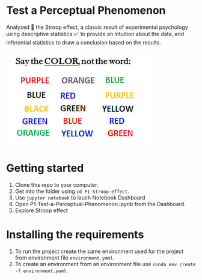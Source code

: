 # Test a Perceptual Phenomenon
Analyzed :mag_right: the Stroop effect, a classic result of experimental psychology using descriptive statistics :chart_with_upwards_trend: to provide an intuition about the data, and inferential statistics to draw a conclusion based on the results.

![Stroop effect](images/stroop_effect.jpg)

# Getting started
1. Clone this repo to your computer.
2. Get into the folder using `cd P1-Stroop-effect`.
3. Use `jupyter notebook` to lauch Notebook Dashboard
4. Open P1-Test-a-Perceptual-Phenomenon.ipynb from the Dashboard.
5. Explore Stroop effect

# Installing the requirements
1. To run the project create the same environment used for the project from environment file `environment.yaml`.
2. To create an environment from an environment file use `conda env create -f environment.yaml`.
